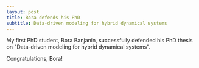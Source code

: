 ```yaml
---
layout: post
title: Bora defends his PhD 
subtitle: Data-driven modeling for hybrid dynamical systems
---
```


My first PhD student, Bora Banjanin, successfully defended his PhD thesis on "Data-driven modeling for hybrid dynamical systems".

Congratulations, Bora!

